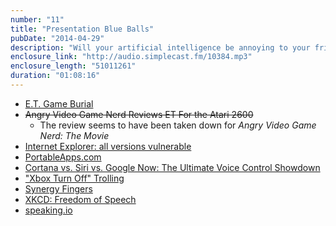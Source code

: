 ```yaml
---
number: "11"
title: "Presentation Blue Balls"
pubDate: "2014-04-29"
description: "Will your artificial intelligence be annoying to your friends? Are you still using Windows XP? Did you know they found thousands of copies of E.T. buried in the desert? Answers to all these questions and why your conference presentation might suck."
enclosure_link: "http://audio.simplecast.fm/10384.mp3"
enclosure_length: "51011261"
duration: "01:08:16"
---
```

- [E.T. Game Burial](http://en.wikipedia.org/wiki/Atari_video_game_burial)
- <strike>Angry Video Game Nerd Reviews ET For the Atari 2600</strike>
	- The review seems to have been taken down for _Angry Video Game Nerd: The Movie_
- [Internet Explorer: all versions vulnerable](http://www.zdnet.com/microsoft-discloses-zero-day-in-all-versions-of-internet-explorer-7000028803/)
- [PortableApps.com](http://portableapps.com/)
- [Cortana vs. Siri vs. Google Now: The Ultimate Voice Control Showdown](http://gizmodo.com/cortana-vs-siri-vs-google-now-the-ultimate-voice-con-1562935258)
- ["Xbox Turn Off" Trolling](https://www.youtube.com/watch?v=VsA4qm0wmHc)
- [Synergy Fingers](http://education.synergyphysioregina.com/media/img/444/finger_swanneck_intro01.jpg)
- [XKCD: Freedom of Speech](http://xkcd.com/1357/)
- [speaking.io](http://speaking.io/)
